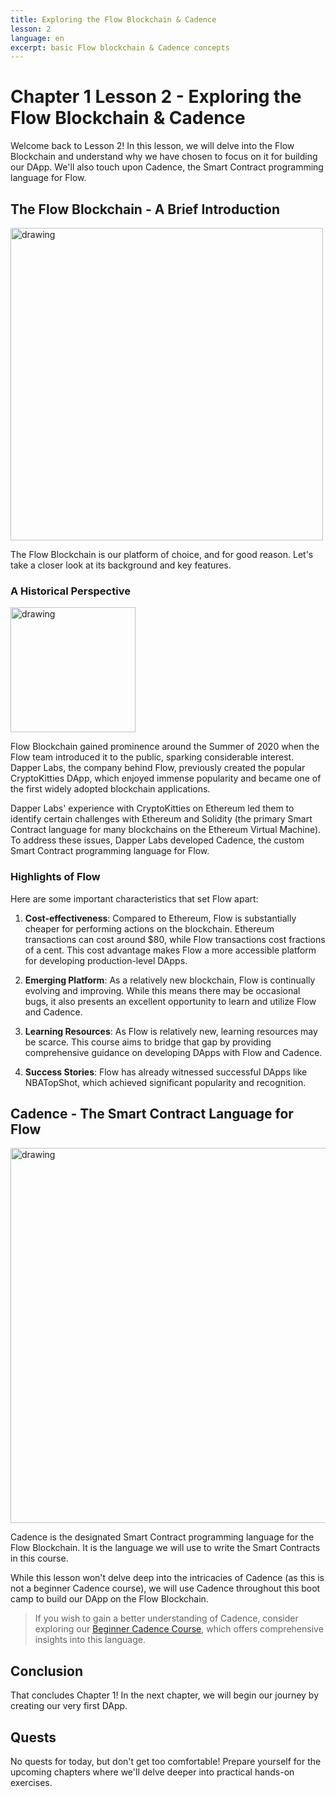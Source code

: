 ```yaml
---
title: Exploring the Flow Blockchain & Cadence
lesson: 2
language: en
excerpt: basic Flow blockchain & Cadence concepts
---
```


# Chapter 1 Lesson 2 - Exploring the Flow Blockchain & Cadence

Welcome back to Lesson 2! In this lesson, we will delve into the Flow Blockchain and understand why we have chosen to focus on it for building our DApp. We'll also touch upon Cadence, the Smart Contract programming language for Flow.

## The Flow Blockchain - A Brief Introduction

<img src="/courses/beginner-dapp/flowb.png" alt="drawing" width="500"/>

The Flow Blockchain is our platform of choice, and for good reason. Let's take a closer look at its background and key features.

### A Historical Perspective

<img src="/courses/beginner-dapp/cryptokitty.png" alt="drawing" width="200"/>

Flow Blockchain gained prominence around the Summer of 2020 when the Flow team introduced it to the public, sparking considerable interest. Dapper Labs, the company behind Flow, previously created the popular CryptoKitties DApp, which enjoyed immense popularity and became one of the first widely adopted blockchain applications.

Dapper Labs' experience with CryptoKitties on Ethereum led them to identify certain challenges with Ethereum and Solidity (the primary Smart Contract language for many blockchains on the Ethereum Virtual Machine). To address these issues, Dapper Labs developed Cadence, the custom Smart Contract programming language for Flow.

### Highlights of Flow

Here are some important characteristics that set Flow apart:

1. **Cost-effectiveness**: Compared to Ethereum, Flow is substantially cheaper for performing actions on the blockchain. Ethereum transactions can cost around $80, while Flow transactions cost fractions of a cent. This cost advantage makes Flow a more accessible platform for developing production-level DApps.

2. **Emerging Platform**: As a relatively new blockchain, Flow is continually evolving and improving. While this means there may be occasional bugs, it also presents an excellent opportunity to learn and utilize Flow and Cadence.

3. **Learning Resources**: As Flow is relatively new, learning resources may be scarce. This course aims to bridge that gap by providing comprehensive guidance on developing DApps with Flow and Cadence.

4. **Success Stories**: Flow has already witnessed successful DApps like NBATopShot, which achieved significant popularity and recognition.

## Cadence - The Smart Contract Language for Flow

<img src="/courses/beginner-dapp/cadence.png" alt="drawing" width="600"/>

Cadence is the designated Smart Contract programming language for the Flow Blockchain. It is the language we will use to write the Smart Contracts in this course.

While this lesson won't delve deep into the intricacies of Cadence (as this is not a beginner Cadence course), we will use Cadence throughout this boot camp to build our DApp on the Flow Blockchain.

> If you wish to gain a better understanding of Cadence, consider exploring our [Beginner Cadence Course](https://academy.ecdao.org/en/catalog/courses/beginner-cadence), which offers comprehensive insights into this language.

## Conclusion

That concludes Chapter 1! In the next chapter, we will begin our journey by creating our very first DApp.

## Quests

No quests for today, but don't get too comfortable! Prepare yourself for the upcoming chapters where we'll delve deeper into practical hands-on exercises.
